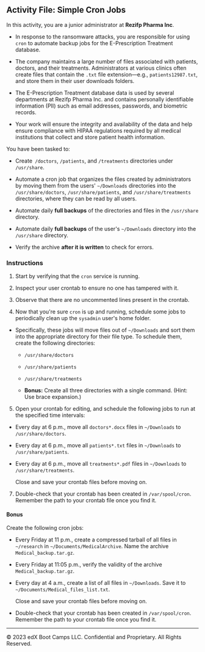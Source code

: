 ## Activity File: Simple Cron Jobs

In this activity, you are a junior administrator at **Rezifp Pharma Inc**. 

- In response to the ransomware attacks, you are responsible for using `cron` to automate backup jobs for the E-Prescription Treatment database. 

- The company maintains a large number of files associated with patients, doctors, and their treatments. Administrators at various clinics often create files that contain the `.txt` file extension—e.g., `patients12987.txt`, and store them in their user downloads folders.

- The E-Prescription Treatment database data is used by several departments at Rezifp Pharma Inc. and contains personally identifiable information (PII) such as email addresses, passwords, and biometric records. 

- Your work will ensure the integrity and availability of the data and help ensure compliance with HIPAA regulations required by all medical institutions that collect and store patient health information.

You have been tasked to:

- Create` /doctors`, `/patients`, and `/treatments` directories under `/usr/share`.

- Automate a cron job that organizes the files created by administrators by moving them from the users' `~/Downloads` directories into the `/usr/share/doctors`, `/usr/share/patients`, and `/usr/share/treatments` directories, where they can be read by all users.

- Automate daily **full backups** of the directories and files in the `/usr/share` directory.

- Automate daily **full backups** of the user's `~/Downloads` directory into the `/usr/share` directory.

- Verify the archive **after it is written** to check for errors.

### Instructions

1. Start by verifying that the `cron` service is running.

2. Inspect your user crontab to ensure no one has tampered with it. 

3. Observe that there are no uncommented lines present in the crontab.

4. Now that you're sure `cron` is up and running, schedule some jobs to periodically clean up the `sysadmin` user's home folder. 

  - Specifically, these jobs will move files out of `~/Downloads` and sort them into the appropriate directory for their file type. To schedule them, create the following directories:

    - `/usr/share/doctors`

    - `/usr/share/patients`

    - `/usr/share/treatments`
 
    - **Bonus:** Create all three directories with a single command. (Hint: Use brace expansion.)

5. Open your crontab for editing, and schedule the following jobs to run at the specified time intervals:

  - Every day at 6 p.m., move all `doctors*.docx` files in `~/Downloads` to `/usr/share/doctors`.

  - Every day at 6 p.m., move all `patients*.txt` files in `~/Downloads` to `/usr/share/patients`.

  - Every day at 6 p.m., move all `treatments*.pdf` files in `~/Downloads` to `/usr/share/treatments`.

    Close and save your crontab files before moving on.

7. Double-check that your crontab has been created in `/var/spool/cron`. Remember the path to your crontab file once you find it.

#### Bonus

Create the following cron jobs:

  - Every Friday at 11 p.m., create a compressed tarball of all files in `~/research` in `~/Documents/MedicalArchive`. Name the archive `Medical_backup.tar.gz`.

  - Every Friday at 11:05 p.m., verify the validity of the archive `Medical_backup.tar.gz`.
  
  - Every day at 4 a.m., create a list of all files in `~/Downloads`. Save it to `~/Documents/Medical_files_list.txt`.

    Close and save your crontab files before moving on.

- Double-check that your crontab has been created in `/var/spool/cron`. Remember the path to your crontab file once you find it.

---

© 2023 edX Boot Camps LLC. Confidential and Proprietary. All Rights Reserved.  

